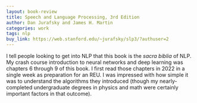 ```yaml
---
layout: book-review
title: Speech and Language Processing, 3rd Edition
author: Dan Jurafsky and James H. Martin
categories: work
tags: nlp
buy_link: https://web.stanford.edu/~jurafsky/slp3/?authuser=2
---
```


I tell people looking to get into NLP that this book is the *sacra biblia* of NLP. My crash course introduction to neural networks and deep learning was chapters 6 through 9 of this book. I first read those chapters in 2022 in a single week as preparation for an REU. I was impressed with how simple it was to understand the algorithms they introduced (though my nearly-completed undergraduate degrees in physics and math were certainly important factors in that outcome).
